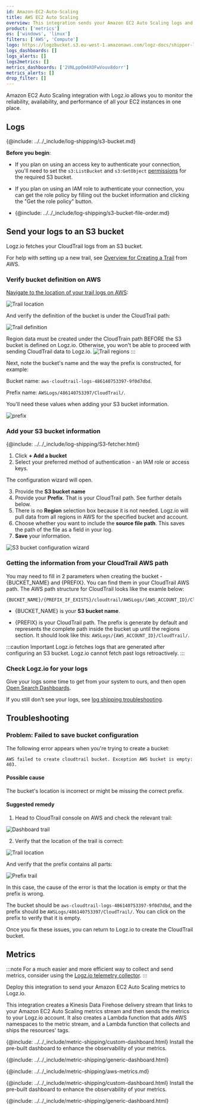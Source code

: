 ```yaml
---
id: Amazon-EC2-Auto-Scaling
title: AWS EC2 Auto Scaling
overview: This integration sends your Amazon EC2 Auto Scaling logs and metrics to Logz.io.
product: ['metrics']
os: ['windows', 'linux']
filters: ['AWS', 'Compute']
logo: https://logzbucket.s3.eu-west-1.amazonaws.com/logz-docs/shipper-logos/aws-ec2-auto-scaling.svg
logs_dashboards: []
logs_alerts: []
logs2metrics: []
metrics_dashboards: ['2VNLppOm4XOFwVouv8dorr']
metrics_alerts: []
drop_filter: []
---
```




Amazon EC2 Auto Scaling integration with Logz.io allows you to monitor the reliability, availability, and performance of all your EC2 instances in one place.



## Logs

{@include: ../../_include/log-shipping/s3-bucket.md}


**Before you begin**:

* If you plan on using an access key to authenticate your connection, you'll need to set the `s3:ListBucket` and `s3:GetObject` [permissions](https://docs.logz.io/docs/user-guide/admin/give-aws-access-with-iam-roles) for the required S3 bucket.

* If you plan on using an IAM role to authenticate your connection, you can get the role policy by filling out the bucket information and clicking the "Get the role policy" button.

* {@include: ../../_include/log-shipping/s3-bucket-file-order.md}

 

## Send your logs to an S3 bucket

Logz.io fetches your CloudTrail logs from an S3 bucket.

For help with setting up a new trail, see [Overview for Creating a Trail](https://docs.aws.amazon.com/awscloudtrail/latest/userguide/cloudtrail-create-and-update-a-trail.html) from AWS.


### Verify bucket definition on AWS

[Navigate to the location of your trail logs on AWS](https://console.aws.amazon.com/cloudtrail/):

![Trail location](https://dytvr9ot2sszz.cloudfront.net/logz-docs/siem/trail-location.png)

And verify the definition of the bucket is under the CloudTrail path:

![Trail definition](https://dytvr9ot2sszz.cloudfront.net/logz-docs/siem/trail-object-library.png)

Region data must be created under the CloudTrain path BEFORE the S3 bucket is defined on Logz.io. Otherwise, you won't be able to proceed with sending CloudTrail data to Logz.io. ![Trail regions](https://dytvr9ot2sszz.cloudfront.net/logz-docs/siem/trail-regions.png)
:::

Next, note the bucket's name and the way the prefix is constructed, for example:

Bucket name: `aws-cloudtrail-logs-486140753397-9f0d7dbd`.

Prefix name: `AWSLogs/486140753397/CloudTrail/`.

You'll need these values when adding your S3 bucket information.


![prefix](https://dytvr9ot2sszz.cloudfront.net/logz-docs/siem/prefix-trail.png)


### Add your S3 bucket information

<!-- logzio-inject:aws:cloudtrail -->

{@include: ../../_include/log-shipping/S3-fetcher.html}

1. Click **+ Add a bucket**
2. Select your preferred method of authentication - an IAM role or access keys.

The configuration wizard will open.

3. Provide the **S3 bucket name**
4. Provide your **Prefix**. That is your CloudTrail path. See further details below.
5. There is no **Region** selection box because it is not needed. Logz.io will pull data from all regions in AWS for the specified bucket and account.
6. Choose whether you want to include the **source file path**. This saves the path of the file as a field in your log.
7. **Save** your information.

![S3 bucket configuration wizard](https://dytvr9ot2sszz.cloudfront.net/logz-docs/log-shipping/iam-role-configuration.png)


### Getting the information from your CloudTrail AWS path

You may need to fill in 2 parameters when creating the bucket - {BUCKET_NAME} and {PREFIX}. You can find them in your CloudTrail AWS path. The AWS path structure for CloudTrail looks like the examle below:

```
{BUCKET_NAME}/{PREFIX_IF_EXISTS}/cloudtrail/AWSLogs/{AWS_ACCOUNT_ID}/CloudTrail/
```

* {BUCKET_NAME} is your **S3 bucket name**.

* {PREFIX} is your CloudTrail path. The prefix is generate by default and represents the complete path inside the bucket up until the regions section. It should look like this: `AWSLogs/{AWS_ACCOUNT_ID}/CloudTrail/`.

:::caution Important
Logz.io fetches logs that are generated after configuring an S3 bucket.
Logz.io cannot fetch past logs retroactively.
:::
 

### Check Logz.io for your logs

Give your logs some time to get from your system to ours, and then open [Open Search Dashboards](https://app.logz.io/#/dashboard/osd).

If you still don't see your logs, see [log shipping troubleshooting](https://docs.logz.io/docs/user-guide/log-management/troubleshooting/log-shipping-troubleshooting/).


## Troubleshooting

### Problem: Failed to save bucket configuration 

The following error appears when you're trying to create a bucket:

```shell
AWS failed to create cloudtrail bucket. Exception AWS bucket is empty: 403.
```

#### Possible cause

The bucket's location is incorrect or might be missing the correct prefix.

#### Suggested remedy


1. Head to CloudTrail console on AWS and check the relevant trail:

![Dashboard trail](https://dytvr9ot2sszz.cloudfront.net/logz-docs/siem/dashboard-trail.png)

2. Verify that the location of the trail is correct:

![Trail location](https://dytvr9ot2sszz.cloudfront.net/logz-docs/siem/trail-location.png)

And verify that the prefix contains all parts:

![Prefix trail](https://dytvr9ot2sszz.cloudfront.net/logz-docs/siem/prefix-trail.png)

In this case, the cause of the error is that the location is empty or that the prefix is wrong. 

The bucket should be `aws-cloudtrail-logs-486140753397-9f0d7dbd`, and the prefix should be `AWSLogs/486140753397/CloudTrail/`. You can click on the prefix to verify that it is empty.

Once you fix these issues, you can return to Logz.io to create the CloudTrail bucket.

 

## Metrics

:::note
For a much easier and more efficient way to collect and send metrics, consider using the [Logz.io telemetry collector](https://app.logz.io/#/dashboard/integrations/collectors?tags=Quick%20Setup).
:::




Deploy this integration to send your Amazon EC2 Auto Scaling metrics to Logz.io.

This integration creates a Kinesis Data Firehose delivery stream that links to your Amazon EC2 Auto Scaling metrics stream and then sends the metrics to your Logz.io account. It also creates a Lambda function that adds AWS namespaces to the metric stream, and a Lambda function that collects and ships the resources' tags.


{@include: ../../_include/metric-shipping/custom-dashboard.html} Install the pre-built dashboard to enhance the observability of your metrics.

<!-- logzio-inject:install:grafana:dashboards ids=["2VNLppOm4XOFwVouv8dorr"] -->

{@include: ../../_include/metric-shipping/generic-dashboard.html}



{@include: ../../_include/metric-shipping/aws-metrics.md}



{@include: ../../_include/metric-shipping/custom-dashboard.html} Install the pre-built dashboard to enhance the observability of your metrics.

<!-- logzio-inject:install:grafana:dashboards ids=["2VNLppOm4XOFwVouv8dorr"] -->

{@include: ../../_include/metric-shipping/generic-dashboard.html}